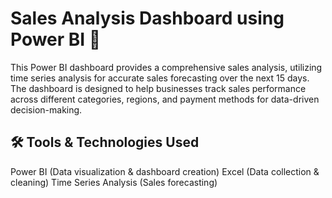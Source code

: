 # Sales Analysis Dashboard using Power BI 🚀

This Power BI dashboard provides a comprehensive sales analysis, utilizing time series analysis for accurate sales forecasting over the next 15 days. 
The dashboard is designed to help businesses track sales performance across different categories, regions, and payment methods for data-driven decision-making.

## 🛠️ Tools & Technologies Used
Power BI (Data visualization & dashboard creation)
Excel (Data collection & cleaning)
Time Series Analysis (Sales forecasting)
